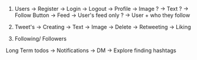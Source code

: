 1. Users
    -> Register
    -> Login
    -> Logout
    -> Profile
        -> Image ?
        -> Text ?
        -> Follow Button
    -> Feed
        -> User's feed only ?
        -> User + who they follow

2. Tweet's
    -> Creating
        -> Text
        -> Image
    -> Delete
    -> Retweeting
    -> Liking

3. Following/ Followers

Long Term todos
-> Notifications
-> DM
-> Explore finding hashtags